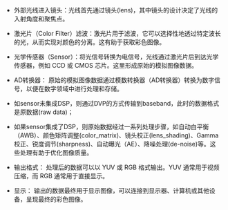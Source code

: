 - 外部光线进入镜头：光线首先通过镜头(lens)，其中镜头的设计决定了光线的入射角度和聚焦点。

- 激光片（Color Filter）滤波：激光片用于滤波，它可以选择性地透过特定波长的光，从而实现对颜色的分离。这有助于获取彩色图像。

- 光学传感器（Sensor）：将光信号转换为电信号，光线通过激光片后到达光学传感器，例如 CCD 或 CMOS 芯片。这里形成原始的模拟图像数据。

- AD转换器： 原始的模拟图像数据通过模数转换器（AD转换器）转换为数字信号，以便在数字领域中进行处理和存储。

- 如sensor未集成DSP，则通过DVP的方式传输到baseband，此时的数据格式是原数据(raw data)；

- 如果sensor集成了DSP，则原始数据经过一系列处理步骤，如自动白平衡（AWB）、颜色矩阵调整(color_matrix)、镜头校正(lens_shading)、Gamma校正、锐度调节(sharpness)、自动曝光（AE）、降噪处理(de-noise)等。这些处理有助于优化图像质量。

- 输出格式： 处理后的数据可以以 YUV 或 RGB 格式输出。YUV 通常用于视频压缩，而 RGB 通常用于直接显示。

- 显示： 输出的数据最终用于显示图像，可以连接到显示器、计算机或其他设备，呈现最终的彩色图像。
